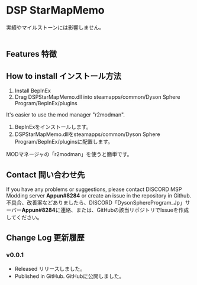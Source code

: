 # DSP StarMapMemo


実績やマイルストーンには影響しません。<br>
<br>
## Features 特徴


## How to install インストール方法
1. Install BepInEx<br>
2. Drag DSPStarMapMemo.dll into steamapps/common/Dyson Sphere Program/BepInEx/plugins<br>

It's easier to use the mod manager "r2modman".

1. BepInExをインストールします。<br>
2. DSPStarMapMemo.dllをsteamapps/common/Dyson Sphere Program/BepInEx/pluginsに配置します。<br>

MODマネージャの「r2modman」を使うと簡単です。

## Contact 問い合わせ先
If you have any problems or suggestions, please contact DISCORD MSP Modding server **Appun#8284** or create an issue in the repository in Github.<br>
不具合、改善案などありましたら、DISCORD「DysonSphereProgram_Jp」サーバー**Appun#8284**に連絡、または、GitHubの該当リポジトリでIssueを作成してください。<br>

## Change Log 更新履歴
### v0.0.1
- Released リリースしました。
- Published in GitHub. GitHubに公開しました。
